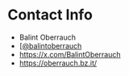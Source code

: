 # Contact Info
 - Balint Oberrauch
 - [[@balintoberrauch](https://www.linkedin.com/in/balint-oberrauch-636176131/)
 - https://x.com/BalintOberrauch
 - https://oberrauch.bz.it/
